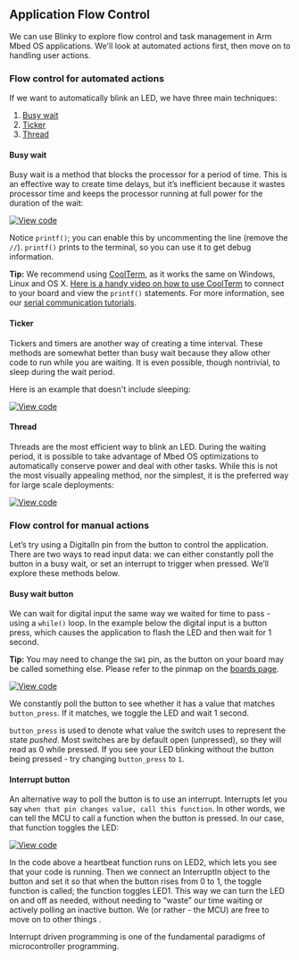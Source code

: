 ## Application Flow Control

We can use Blinky to explore flow control and task management in Arm Mbed OS applications. We'll look at automated actions first, then move on to handling user actions.

### Flow control for automated actions

If we want to automatically blink an LED, we have three main techniques:

1. [Busy wait](#busy-wait)
1. [Ticker](#ticker)
1. [Thread](#thread)

#### Busy wait

Busy wait is a method that blocks the processor for a period of time. This is an effective way to create time delays, but it’s inefficient because it wastes processor time and keeps the processor running at full power for the duration of the wait:

[![View code](https://www.mbed.com/embed/?url=https://os.mbed.com/teams/mbed-Workshops/code/Workshop-1-Example-1/)](https://os.mbed.com/teams/mbed-Workshops/code/Workshop-1-Example-1/file/tip/main.cpp)

Notice `printf()`; you can enable this by uncommenting the line (remove the `//`). `printf()` prints to the terminal, so you can use it to get debug information.

<span class="tips">**Tip:** We recommend using [CoolTerm](http://freeware.the-meiers.org/), as it works the same on Windows, Linux and OS X. [Here is a handy video on how to use CoolTerm](https://www.youtube.com/watch?v=jAMTXK9HjfU) to connect to your board and view the `printf()` statements. For more information, see our [serial communication tutorials](serial-communication.html).</span>

#### Ticker

Tickers and timers are another way of creating a time interval. These methods are somewhat better than busy wait because they allow other code to run while you are waiting. It is even possible, though nontrivial, to sleep during the wait period.

Here is an example that doesn't include sleeping:

[![View code](https://www.mbed.com/embed/?url=https://os.mbed.com/teams/mbed-Workshops/code/Workshop-1-Example-2/)](https://os.mbed.com/teams/mbed-Workshops/code/Workshop-1-Example-2/file/tip/main.cpp)

#### Thread

Threads are the most efficient way to blink an LED. During the waiting period, it is possible to take advantage of Mbed OS optimizations to automatically conserve power and deal with other tasks. While this is not the most visually appealing method, nor the simplest, it is the preferred way for large scale deployments:

[![View code](https://www.mbed.com/embed/?url=https://os.mbed.com/teams/mbed-Workshops/code/Workshop-1-Example-3/)](https://os.mbed.com/teams/mbed-Workshops/code/Workshop-1-Example-3/file/tip/main.cpp)

### Flow control for manual actions

Let’s try using a DigitalIn pin from the button to control the application. There are two ways to read input data: we can either constantly poll the button in a busy wait, or set an interrupt to trigger when pressed. We’ll explore these methods below.

#### Busy wait button

We can wait for digital input the same way we waited for time to pass - using a `while()` loop. In the example below the digital input is a button press, which causes the application to flash the LED and then wait for 1 second.

<span class="tips">**Tip:** You may need to change the `SW1` pin, as the button on your board may be called something else. Please refer to the pinmap on the [boards page](https://os.mbed.com/platforms/).</span>

[![View code](https://www.mbed.com/embed/?url=https://os.mbed.com/teams/mbed-Workshops/code/Workshop-1-Example-4/)](https://os.mbed.com/teams/mbed-Workshops/code/Workshop-1-Example-4/file/tip/main.cpp)

We constantly poll the button to see whether it has a value that matches `button_press`. If it matches, we toggle the LED and wait 1 second.

`button_press` is used to denote what value the switch uses to represent the state *pushed*. Most switches are by default open (unpressed), so they will read as 0 while pressed. If you see your LED blinking without the button being pressed - try changing `button_press` to `1`.

#### Interrupt button

An alternative way to poll the button is to use an interrupt. Interrupts let you say `when that pin changes value, call this function`. In other words, we can tell the MCU to call a function when the button is pressed. In our case, that function toggles the LED:

[![View code](https://www.mbed.com/embed/?url=https://os.mbed.com/teams/mbed-Workshops/code/Workshop-1-Example-5/)](https://os.mbed.com/teams/mbed-Workshops/code/Workshop-1-Example-5/file/tip/main.cpp)

In the code above a heartbeat function runs on LED2, which lets you see that your code is running. Then we connect an InterruptIn object to the button and set it so that when the button rises from 0 to 1, the toggle function is called; the function toggles LED1. This way we can turn the LED on and off as needed, without needing to “waste” our time waiting or actively polling an inactive button. We (or rather - the MCU) are free to move on to other things .

Interrupt driven programming is one of the fundamental paradigms of microcontroller programming.
